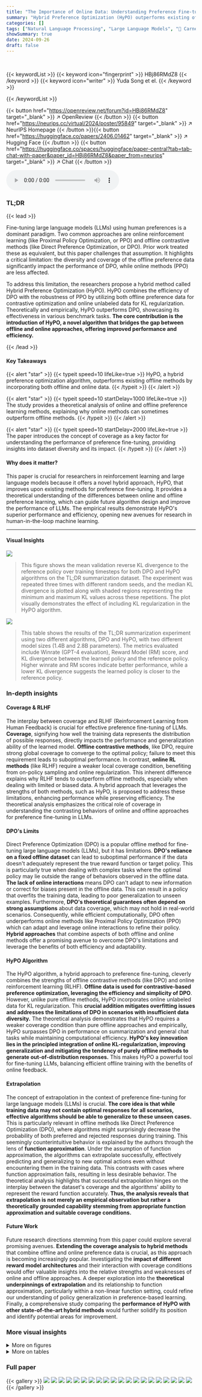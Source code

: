 ```yaml
---
title: "The Importance of Online Data: Understanding Preference Fine-tuning via Coverage"
summary: "Hybrid Preference Optimization (HyPO) outperforms existing offline methods for fine-tuning LLMs by leveraging both offline and online data, achieving better performance and efficiency."
categories: []
tags: ["Natural Language Processing", "Large Language Models", "🏢 Carnegie Mellon University",]
showSummary: true
date: 2024-09-26
draft: false
---
```


<br>

{{< keywordList >}}
{{< keyword icon="fingerprint" >}} HBj86RMdZ8 {{< /keyword >}}
{{< keyword icon="writer" >}} Yuda Song et el. {{< /keyword >}}
 
{{< /keywordList >}}

{{< button href="https://openreview.net/forum?id=HBj86RMdZ8" target="_blank" >}}
↗ OpenReview
{{< /button >}}
{{< button href="https://neurips.cc/virtual/2024/poster/95849" target="_blank" >}}
↗ NeurIPS Homepage
{{< /button >}}{{< button href="https://huggingface.co/papers/2406.01462" target="_blank" >}}
↗ Hugging Face
{{< /button >}}
{{< button href="https://huggingface.co/spaces/huggingface/paper-central?tab=tab-chat-with-paper&paper_id=HBj86RMdZ8&paper_from=neurips" target="_blank" >}}
↗ Chat
{{< /button >}}



<audio controls>
    <source src="https://ai-paper-reviewer.com/HBj86RMdZ8/podcast.wav" type="audio/wav">
    Your browser does not support the audio element.
</audio>


### TL;DR


{{< lead >}}

Fine-tuning large language models (LLMs) using human preferences is a dominant paradigm.  Two common approaches are online reinforcement learning (like Proximal Policy Optimization, or PPO) and offline contrastive methods (like Direct Preference Optimization, or DPO).  Prior work treated these as equivalent, but this paper challenges that assumption.  It highlights a critical limitation: the diversity and coverage of the offline preference data significantly impact the performance of DPO, while online methods (PPO) are less affected.

To address this limitation, the researchers propose a hybrid method called Hybrid Preference Optimization (HyPO). HyPO combines the efficiency of DPO with the robustness of PPO by utilizing both offline preference data for contrastive optimization and online unlabeled data for KL regularization.  Theoretically and empirically, HyPO outperforms DPO, showcasing its effectiveness in various benchmark tasks. **The core contribution is the introduction of HyPO, a novel algorithm that bridges the gap between offline and online approaches, offering improved performance and efficiency.**

{{< /lead >}}


#### Key Takeaways

{{< alert "star" >}}
{{< typeit speed=10 lifeLike=true >}} HyPO, a hybrid preference optimization algorithm, outperforms existing offline methods by incorporating both offline and online data. {{< /typeit >}}
{{< /alert >}}

{{< alert "star" >}}
{{< typeit speed=10 startDelay=1000 lifeLike=true >}} The study provides a theoretical analysis of online and offline preference learning methods, explaining why online methods can sometimes outperform offline methods. {{< /typeit >}}
{{< /alert >}}

{{< alert "star" >}}
{{< typeit speed=10 startDelay=2000 lifeLike=true >}} The paper introduces the concept of coverage as a key factor for understanding the performance of preference fine-tuning, providing insights into dataset diversity and its impact. {{< /typeit >}}
{{< /alert >}}

#### Why does it matter?
This paper is crucial for researchers in reinforcement learning and large language models because it offers a novel hybrid approach, HyPO, that improves upon existing methods for preference fine-tuning. It provides a theoretical understanding of the differences between online and offline preference learning, which can guide future algorithm design and improve the performance of LLMs.  The empirical results demonstrate HyPO's superior performance and efficiency, opening new avenues for research in human-in-the-loop machine learning.

------
#### Visual Insights



![](https://ai-paper-reviewer.com/HBj86RMdZ8/figures_8_1.jpg)

> This figure shows the mean validation reverse KL divergence to the reference policy over training timesteps for both DPO and HyPO algorithms on the TL;DR summarization dataset.  The experiment was repeated three times with different random seeds, and the median KL divergence is plotted along with shaded regions representing the minimum and maximum KL values across these repetitions. The plot visually demonstrates the effect of including KL regularization in the HyPO algorithm.





![](https://ai-paper-reviewer.com/HBj86RMdZ8/tables_8_1.jpg)

> This table shows the results of the TL;DR summarization experiment using two different algorithms, DPO and HyPO, with two different model sizes (1.4B and 2.8B parameters). The metrics evaluated include Winrate (GPT-4 evaluation), Reward Model (RM) score, and KL divergence between the learned policy and the reference policy.  Higher winrate and RM scores indicate better performance, while a lower KL divergence suggests the learned policy is closer to the reference policy.





### In-depth insights


#### Coverage & RLHF
The interplay between coverage and RLHF (Reinforcement Learning from Human Feedback) is crucial for effective preference fine-tuning of LLMs.  **Coverage**, signifying how well the training data represents the distribution of possible responses, directly impacts the performance and generalization ability of the learned model.  **Offline contrastive methods**, like DPO, require strong global coverage to converge to the optimal policy; failure to meet this requirement leads to suboptimal performance.  In contrast, **online RL methods** (like RLHF) require a weaker local coverage condition, benefiting from on-policy sampling and online regularization. This inherent difference explains why RLHF tends to outperform offline methods, especially when dealing with limited or biased data.  A hybrid approach that leverages the strengths of both methods, such as HyPO, is proposed to address these limitations, enhancing performance while preserving efficiency.  The theoretical analysis emphasizes the critical role of coverage in understanding the contrasting behaviors of online and offline approaches for preference fine-tuning in LLMs.

#### DPO's Limits
Direct Preference Optimization (DPO) is a popular offline method for fine-tuning large language models (LLMs), but it has limitations.  **DPO's reliance on a fixed offline dataset** can lead to suboptimal performance if the data doesn't adequately represent the true reward function or target policy.  This is particularly true when dealing with complex tasks where the optimal policy may lie outside the range of behaviors observed in the offline data.  **The lack of online interactions** means DPO can't adapt to new information or correct for biases present in the offline data.  This can result in a policy that overfits the training data, leading to poor generalization to unseen examples. Furthermore, **DPO's theoretical guarantees often depend on strong assumptions** about data coverage, which may not hold in real-world scenarios.  Consequently, while efficient computationally, DPO often underperforms online methods like Proximal Policy Optimization (PPO) which can adapt and leverage online interactions to refine their policy.  **Hybrid approaches** that combine aspects of both offline and online methods offer a promising avenue to overcome DPO's limitations and leverage the benefits of both efficiency and adaptability.

#### HyPO Algorithm
The HyPO algorithm, a hybrid approach to preference fine-tuning, cleverly combines the strengths of offline contrastive methods (like DPO) and online reinforcement learning (RLHF).  **Offline data is used for contrastive-based preference optimization, leveraging the efficiency and simplicity of DPO**.  However, unlike pure offline methods, HyPO incorporates online unlabeled data for KL regularization. This **crucial addition mitigates overfitting issues and addresses the limitations of DPO in scenarios with insufficient data diversity.**  The theoretical analysis demonstrates that HyPO requires a weaker coverage condition than pure offline approaches and empirically, HyPO surpasses DPO in performance on summarization and general chat tasks while maintaining computational efficiency.  **HyPO's key innovation lies in the principled integration of online KL-regularization, improving generalization and mitigating the tendency of purely offline methods to generate out-of-distribution responses.** This makes HyPO a powerful tool for fine-tuning LLMs, balancing efficient offline training with the benefits of online feedback.

#### Extrapolation
The concept of extrapolation in the context of preference fine-tuning for large language models (LLMs) is crucial.  **The core idea is that while training data may not contain optimal responses for all scenarios, effective algorithms should be able to generalize to these unseen cases.**  This is particularly relevant in offline methods like Direct Preference Optimization (DPO), where algorithms might surprisingly decrease the probability of both preferred and rejected responses during training.  This seemingly counterintuitive behavior is explained by the authors through the lens of **function approximation**.  Under the assumption of function approximation, the algorithms can extrapolate successfully, effectively predicting and generalizing to new optimal actions even without encountering them in the training data. This contrasts with cases where function approximation fails, resulting in less desirable behavior. The theoretical analysis highlights that successful extrapolation hinges on the interplay between the dataset's coverage and the algorithms' ability to represent the reward function accurately. **Thus, the analysis reveals that extrapolation is not merely an empirical observation but rather a theoretically grounded capability stemming from appropriate function approximation and suitable coverage conditions.**

#### Future Work
Future research directions stemming from this paper could explore several promising avenues.  **Extending the coverage analysis to hybrid methods** that combine offline and online preference data is crucial, as this approach is becoming increasingly popular. Investigating the **impact of different reward model architectures** and their interaction with coverage conditions would offer valuable insights into the relative strengths and weaknesses of online and offline approaches.  A deeper exploration into the **theoretical underpinnings of extrapolation** and its relationship to function approximation, particularly within a non-linear function setting, could refine our understanding of policy generalization in preference-based learning.  Finally, a comprehensive study comparing the **performance of HyPO with other state-of-the-art hybrid methods** would further solidify its position and identify potential areas for improvement.


### More visual insights

<details>
<summary>More on figures
</summary>


![](https://ai-paper-reviewer.com/HBj86RMdZ8/figures_19_1.jpg)

> The figure shows the extrapolation behavior of online RLHF and DPO methods under the linear function approximation setting.  The left panel shows that the online RLHF method correctly increases the probability of the best response (unseen in training) while simultaneously decreasing the probability of the preferred responses (seen in training). The right panel shows that DPO also exhibits this behavior, although with higher variance in its log probability trends. This demonstrates the generalization ability of both methods.


![](https://ai-paper-reviewer.com/HBj86RMdZ8/figures_19_2.jpg)

> The figure shows the average probability of out-of-distribution responses during the training of DPO without function approximation.  It demonstrates that as DPO trains, the probability of generating responses not seen in the training data increases. This is an interesting phenomenon because it indicates that DPO is extrapolating beyond the observed data.


</details>




<details>
<summary>More on tables
</summary>


![](https://ai-paper-reviewer.com/HBj86RMdZ8/tables_8_2.jpg)
> This table presents the results of evaluating three different language models on general chat benchmarks: the base Meta-Llama-3-8B-Instruct model, a model fine-tuned using Direct Preference Optimization (DPO), and a model fine-tuned using the Hybrid Preference Optimization (HyPO) method proposed in the paper.  The benchmarks used assess the models' performance across various aspects of conversational ability.  The metrics used include MT-Bench scores (1st turn, 2nd turn, and average), and AlpacaEval 2.0 scores (LC Win Rate and Win Rate). The results highlight the comparative performance of DPO and HyPO against the base model.

![](https://ai-paper-reviewer.com/HBj86RMdZ8/tables_9_1.jpg)
> This table presents the results of evaluating three different language models on the Open LLM leaderboard benchmarks.  The models are: the base Meta-Llama-3-8B-Instruct model, a model fine-tuned using the DPO (Direct Preference Optimization) method, and a model fine-tuned using the HyPO (Hybrid Preference Optimization) method. The benchmarks used are MMLU (5-shot), GSM8K (5-shot), Arc (25-shot), TruthfulQA (0-shot), and HellaSwag (10-shot). The table shows the average performance across all benchmarks for each model.

![](https://ai-paper-reviewer.com/HBj86RMdZ8/tables_20_1.jpg)
> This table presents the results of experiments conducted on the TL;DR summarization dataset using two algorithms: DPO and HyPO.  The table shows the win rate (evaluated by GPT-4), reward model score (RM), and the reverse KL divergence for both algorithms, across different model sizes (1.4B and 2.8B parameters). Experiments were repeated three times with different random seeds to assess the reliability of the results. Mean and standard deviation are included to reflect the variability in the results.

![](https://ai-paper-reviewer.com/HBj86RMdZ8/tables_20_2.jpg)
> This table presents the results of the TL;DR summarization experiment using different algorithms (DPO and HyPO) and model sizes (1.4B and 2.8B).  It shows the win rate (as determined by GPT-4), reward model score (RM), and the reverse KL divergence (KL(π||πref)) for each setting.  The experiments were run with three random seeds to assess variability.

![](https://ai-paper-reviewer.com/HBj86RMdZ8/tables_21_1.jpg)
> This table shows the hyperparameters used in the Hybrid Preference Optimization (HyPO) algorithm.  These settings control aspects of the training process, including the learning rate, batch size, learning rate scheduler, optimizer, beta (β) which is related to the KL regularization strength, lambda (λ) which controls the weight of the KL regularization, and k which is parameter for RLOO (Reinforce with Leave One Out).

![](https://ai-paper-reviewer.com/HBj86RMdZ8/tables_21_2.jpg)
> This table presents the hyperparameters used for the LoRA (Low-rank Adaptation) technique in the experiments.  It shows the values for r (rank), α (scaling factor), and dropout rate.  These settings determine how LoRA modifies the pre-trained language model during fine-tuning.

![](https://ai-paper-reviewer.com/HBj86RMdZ8/tables_21_3.jpg)
> This table presents the results of evaluating three different language models on general chat benchmarks.  The models are a base model (Meta-Llama-3-8B-Instruct) and two fine-tuned versions: one using Direct Preference Optimization (DPO) and one using the Hybrid Preference Optimization (HyPO) method proposed in the paper.  The benchmarks used assess various aspects of conversational ability.  The table shows the performance of each model on several metrics.

![](https://ai-paper-reviewer.com/HBj86RMdZ8/tables_21_4.jpg)
> This table shows the hyperparameters used for the DPO (Direct Preference Optimization) algorithm in the general chat experiment.  These settings control aspects of the training process, such as the learning rate, batch size, and learning rate scheduler. The beta (β) value is a hyperparameter that influences the balance between reward maximization and closeness to the reference policy. 

</details>




### Full paper

{{< gallery >}}
<img src="https://ai-paper-reviewer.com/HBj86RMdZ8/1.png" class="grid-w50 md:grid-w33 xl:grid-w25" />
<img src="https://ai-paper-reviewer.com/HBj86RMdZ8/2.png" class="grid-w50 md:grid-w33 xl:grid-w25" />
<img src="https://ai-paper-reviewer.com/HBj86RMdZ8/3.png" class="grid-w50 md:grid-w33 xl:grid-w25" />
<img src="https://ai-paper-reviewer.com/HBj86RMdZ8/4.png" class="grid-w50 md:grid-w33 xl:grid-w25" />
<img src="https://ai-paper-reviewer.com/HBj86RMdZ8/5.png" class="grid-w50 md:grid-w33 xl:grid-w25" />
<img src="https://ai-paper-reviewer.com/HBj86RMdZ8/6.png" class="grid-w50 md:grid-w33 xl:grid-w25" />
<img src="https://ai-paper-reviewer.com/HBj86RMdZ8/7.png" class="grid-w50 md:grid-w33 xl:grid-w25" />
<img src="https://ai-paper-reviewer.com/HBj86RMdZ8/8.png" class="grid-w50 md:grid-w33 xl:grid-w25" />
<img src="https://ai-paper-reviewer.com/HBj86RMdZ8/9.png" class="grid-w50 md:grid-w33 xl:grid-w25" />
<img src="https://ai-paper-reviewer.com/HBj86RMdZ8/10.png" class="grid-w50 md:grid-w33 xl:grid-w25" />
<img src="https://ai-paper-reviewer.com/HBj86RMdZ8/11.png" class="grid-w50 md:grid-w33 xl:grid-w25" />
<img src="https://ai-paper-reviewer.com/HBj86RMdZ8/12.png" class="grid-w50 md:grid-w33 xl:grid-w25" />
<img src="https://ai-paper-reviewer.com/HBj86RMdZ8/13.png" class="grid-w50 md:grid-w33 xl:grid-w25" />
<img src="https://ai-paper-reviewer.com/HBj86RMdZ8/14.png" class="grid-w50 md:grid-w33 xl:grid-w25" />
<img src="https://ai-paper-reviewer.com/HBj86RMdZ8/15.png" class="grid-w50 md:grid-w33 xl:grid-w25" />
<img src="https://ai-paper-reviewer.com/HBj86RMdZ8/16.png" class="grid-w50 md:grid-w33 xl:grid-w25" />
<img src="https://ai-paper-reviewer.com/HBj86RMdZ8/17.png" class="grid-w50 md:grid-w33 xl:grid-w25" />
<img src="https://ai-paper-reviewer.com/HBj86RMdZ8/18.png" class="grid-w50 md:grid-w33 xl:grid-w25" />
<img src="https://ai-paper-reviewer.com/HBj86RMdZ8/19.png" class="grid-w50 md:grid-w33 xl:grid-w25" />
<img src="https://ai-paper-reviewer.com/HBj86RMdZ8/20.png" class="grid-w50 md:grid-w33 xl:grid-w25" />
{{< /gallery >}}